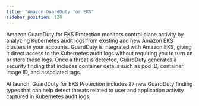 ```yaml
---
title: "Amazon GuardDuty for EKS"
sidebar_position: 120
---
```


Amazon GuardDuty for EKS Protection monitors control plane activity by analyzing Kubernetes audit logs from existing and new Amazon EKS clusters in your accounts. GuardDuty is integrated with Amazon EKS, giving it direct access to the Kubernetes audit logs without requiring you to turn on or store these logs. Once a threat is detected, GuardDuty generates a security finding that includes container details such as pod ID, container image ID, and associated tags. 

At launch, GuardDuty for EKS Protection includes 27 new GuardDuty finding types that can help detect threats related to user and application activity captured in Kubernetes audit logs